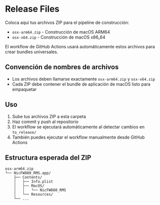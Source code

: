 # Release Files

Coloca aquí tus archivos ZIP para el pipeline de construcción:

- `osx-arm64.zip` - Construcción de macOS ARM64
- `osx-x64.zip` - Construcción de macOS x86_64

El workflow de GitHub Actions usará automáticamente estos archivos para crear bundles universales.

## Convención de nombres de archivos
- Los archivos deben llamarse exactamente `osx-arm64.zip` y `osx-x64.zip`
- Cada ZIP debe contener el bundle de aplicación de macOS listo para empaquetar

## Uso
1. Sube tus archivos ZIP a esta carpeta
2. Haz commit y push al repositorio
3. El workflow se ejecutará automáticamente al detectar cambios en `to_release/`
4. También puedes ejecutar el workflow manualmente desde GitHub Actions

## Estructura esperada del ZIP
```
osx-arm64.zip
└── NicFW880_RMS.app/
    ├── Contents/
    │   ├── Info.plist
    │   ├── MacOS/
    │   │   └── NicFW880_RMS
    │   └── Resources/
    └── ...
```